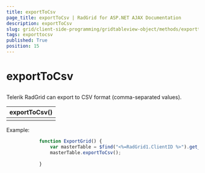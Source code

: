 ```yaml
---
title: exportToCsv
page_title: exportToCsv | RadGrid for ASP.NET AJAX Documentation
description: exportToCsv
slug: grid/client-side-programming/gridtableview-object/methods/exporttocsv
tags: exporttocsv
published: True
position: 15
---
```


# exportToCsv



## 

Telerik RadGrid can export to CSV format (comma-separated values).


|  **exportToCsv()**  |
| ------ |
||

Example:

````JavaScript
	        function ExportGrid() {
	            var masterTable = $find("<%=RadGrid1.ClientID %>").get_masterTableView();
	            masterTable.exportToCsv();
	
	        } 
````


